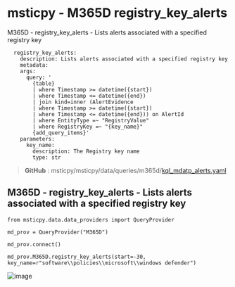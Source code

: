 # msticpy - M365D registry_key_alerts
M365D - registry_key_alerts - Lists alerts associated with a specified registry key
```
  registry_key_alerts:
    description: Lists alerts associated with a specified registry key
    metadata:
    args:
      query: '
        {table}
        | where Timestamp >= datetime({start})
        | where Timestamp <= datetime({end})
        | join kind=inner (AlertEvidence
        | where Timestamp >= datetime({start})
        | where Timestamp <= datetime({end})) on AlertId
        | where EntityType =~ "RegistryValue"
        | where RegistryKey =~ "{key_name}"
        {add_query_items}'
    parameters:
      key_name:
        description: The Registry key name
        type: str     
```
> **GitHub** : msticpy/msticpy/data/queries/m365d/[kql_mdatp_alerts.yaml](https://github.com/microsoft/msticpy/blob/main/msticpy/data/queries/m365d/kql_mdatp_alerts.yaml)

## M365D - registry_key_alerts - Lists alerts associated with a specified registry key

```
from msticpy.data.data_providers import QueryProvider

md_prov = QueryProvider("M365D")

md_prov.connect()

md_prov.M365D.registry_key_alerts(start=-30, key_name=r"software\\policies\\microsoft\\windows defender")
```
![image](https://user-images.githubusercontent.com/120234772/221597336-44698318-9cdb-4f23-92c4-93371c6c2abe.png)
